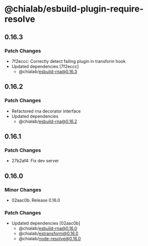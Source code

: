 # @chialab/esbuild-plugin-require-resolve

## 0.16.3

### Patch Changes

- 7f2eccc: Correctly detect failing plugin in transform hook
- Updated dependencies [7f2eccc]
  - @chialab/esbuild-rna@0.16.3

## 0.16.2

### Patch Changes

- Refactored rna decorator interface
- Updated dependencies
  - @chialab/esbuild-rna@0.16.2

## 0.16.1

### Patch Changes

- 27b2af4: Fix dev server

## 0.16.0

### Minor Changes

- 02aac0b: Release 0.16.0

### Patch Changes

- Updated dependencies [02aac0b]
  - @chialab/esbuild-rna@0.16.0
  - @chialab/estransform@0.16.0
  - @chialab/node-resolve@0.16.0
